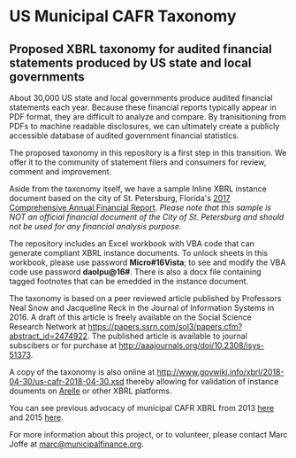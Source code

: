# US Municipal CAFR Taxonomy
## Proposed XBRL taxonomy for audited financial statements produced by US state and local governments

About 30,000 US state and local governments produce audited financial statements each year. Because these financial reports typically appear in PDF format, they are difficult to analyze and compare. By tranisitioning from PDFs to machine readable disclosures, we can ultimately create a publicly accessible database of audited government financial statistics.

The proposed taxonomy in this repository is a first step in this transition. We offer it to the community of statement filers and consumers for review, comment and improvement.

Aside from the taxonomy itself, we have a sample Inline XBRL instance document based on the city of St. Petersburg, Florida's [2017 Comprehensive Annual Financial Report](http://www.stpete.org/city_departments/finance/docs/2017%20City%20of%20St.%20Petersburg%20CAFR_web.pdf). *Please note that this sample is NOT an official financial document of the City of St. Petersburg and should not be used for any financial analysis purpose.*

The repository includes an Excel workbook with VBA code that can generate compliant XBRL instance documents.  To unlock sheets in this workbook, please use password __Micro#16Vista__; to see and modify the VBA code use password __daolpu@16#__. There is also a docx file containing tagged footnotes that can be emedded in the instance document.

The taxonomy is based on a peer reviewed article published by Professors Neal Snow and Jacqueline Reck in the Journal of Information Systems in 2016. A draft of this article is freely available on the Social Science Research Network at https://papers.ssrn.com/sol3/papers.cfm?abstract_id=2474922. The published article is available to journal subscibers or for purchase at http://aaajournals.org/doi/10.2308/isys-51373.

A copy of the taxonomy is also online at http://www.govwiki.info/xbrl/2018-04-30/us-cafr-2018-04-30.xsd thereby allowing for validation of instance douments on [Arelle](http://www.arelle.org) or other XBRL platforms.

You can see previous advocacy of municipal CAFR XBRL from 2013 [here](http://tabbforum.com/opinions/the-case-for-muni-xbrl-bringing-municipal-financial-disclosure-into-the-21st-century) and 2015 [here](http://www.governing.com/gov-institute/voices/col-missing-information-municipal-bond-investors-need.html).

For more information about this project, or to volunteer, please contact Marc Joffe at marc@municipalfinance.org.
